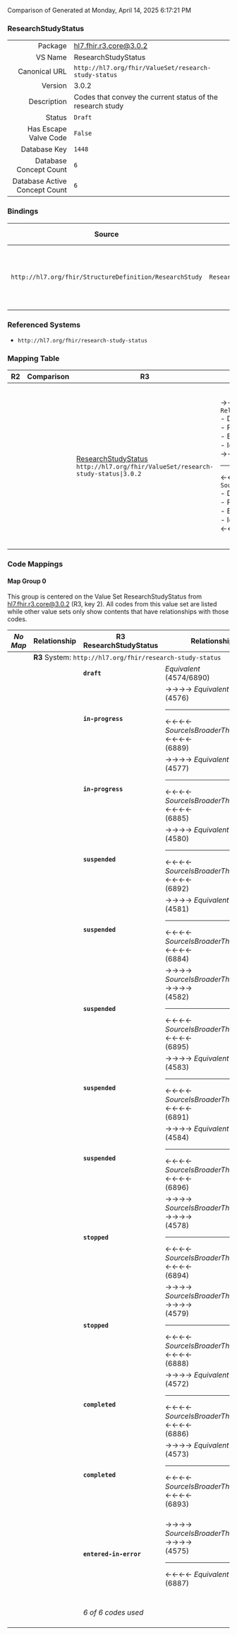Comparison of 
Generated at Monday, April 14, 2025 6:17:21 PM

### ResearchStudyStatus

|      |     |
| ---: | --- |
| Package | hl7.fhir.r3.core@3.0.2 |
| VS Name | ResearchStudyStatus |
| Canonical URL | `http://hl7.org/fhir/ValueSet/research-study-status` |
| Version | 3.0.2 |
| Description | Codes that convey the current status of the research study |
| Status | `Draft` |
| Has Escape Valve Code | `False` |
| Database Key | `1448` |
| Database Concept Count | `6` |
| Database Active Concept Count | `6` |
### Bindings

| Source | Element | Binding | Strength | Element Short |
| ------ | ------- | ------- | -------- | ------------- |
| `http://hl7.org/fhir/StructureDefinition/ResearchStudy` | `ResearchStudy.status` | `http://hl7.org/fhir/ValueSet/research-study-status` | `Required` | draft \| in-progress \| suspended \| stopped \| completed \| entered-in-error |

### Referenced Systems

* `http://hl7.org/fhir/research-study-status`
### Mapping Table

| R2 | Comparison | R3 | Comparison | R4 | Comparison | R4B | Comparison | R5
| --- | --- | --- | --- | --- | --- | --- | --- | ---
| | | [ResearchStudyStatus](/docs/R3/ValueSets/ResearchStudyStatus.md)<br/> `http://hl7.org/fhir/ValueSet/research-study-status\|3.0.2` | →→→→→→→<br/>`RelatedTo`<br/>- DBKey: `489`<br/>- Reviewed: `n/a`<br/>- By: `n/a`<br/>- Identical: `False`<br/>→→→→→→→<hr/>←←←←←←←<br/>`SourceIsBroaderThanTarget`<br/>- DBKey: `712`<br/>- Reviewed: `n/a`<br/>- By: `n/a`<br/>- Identical: `False`<br/>←←←←←←←| [ResearchStudyStatus](/docs/R4/ValueSets/ResearchStudyStatus.md)<br/> `http://hl7.org/fhir/ValueSet/research-study-status\|4.0.1` | →→→→→→→<br/>`Equivalent`<br/>- DBKey: `1707`<br/>- Reviewed: `n/a`<br/>- By: `n/a`<br/>- Identical: `False`<br/>→→→→→→→<hr/>←←←←←←←<br/>`Equivalent`<br/>- DBKey: `1708`<br/>- Reviewed: `n/a`<br/>- By: `n/a`<br/>- Identical: `False`<br/>←←←←←←←| [ResearchStudyStatus](/docs/R4B/ValueSets/ResearchStudyStatus.md)<br/> `http://hl7.org/fhir/ValueSet/research-study-status\|4.3.0` | →→→→→→→<br/>`SourceIsBroaderThanTarget`<br/>- DBKey: `973`<br/>- Reviewed: `n/a`<br/>- By: `n/a`<br/>- Identical: `False`<br/>→→→→→→→<hr/>←←←←←←←<br/>`RelatedTo`<br/>- DBKey: `1234`<br/>- Reviewed: `n/a`<br/>- By: `n/a`<br/>- Identical: `False`<br/>←←←←←←←| [PublicationStatus](/docs/R5/ValueSets/PublicationStatus.md)<br/> `http://hl7.org/fhir/ValueSet/publication-status\|5.0.0` 

### Code Mappings


#### Map Group 0

This group is centered on the Value Set ResearchStudyStatus from hl7.fhir.r3.core@3.0.2 (R3, key 2).
All codes from this value set are listed while other value sets only show contents that have relationships with those codes.

| *No Map* | Relationship | R3 ResearchStudyStatus| Relationship | [R4 ResearchStudyStatus](/docs/R4/ValueSets/ResearchStudyStatus.md)| Relationship | [R4B ResearchStudyStatus](/docs/R4B/ValueSets/ResearchStudyStatus.md)| Relationship | [R5 PublicationStatus](/docs/R5/ValueSets/PublicationStatus.md)
| --- | --- | --- | --- | --- | --- | --- | --- | ---
| <td colspan="8">**R3** System: `http://hl7.org/fhir/research-study-status`
| | | **`draft`**| _Equivalent_ <br/>(4574/6890)| `in-review`| _Equivalent_ <br/>(17042/17043)| `in-review`| | | 
| | | **`in-progress`**| →→→→ _Equivalent_ →→→→ <br/>(4576)<hr/>←←←← _SourceIsBroaderThanTarget_ ←←←← <br/>(6889) | `active`| _Equivalent_ <br/>(17028/17029)| `active`| _Equivalent_ <br/>(9291/11635)| `active`
| | | **`in-progress`**| →→→→ _Equivalent_ →→→→ <br/>(4577)<hr/>←←←← _SourceIsBroaderThanTarget_ ←←←← <br/>(6885) | `approved`| _Equivalent_ <br/>(17032/17033)| `approved`| | | 
| | | **`suspended`**| →→→→ _Equivalent_ →→→→ <br/>(4580)<hr/>←←←← _SourceIsBroaderThanTarget_ ←←←← <br/>(6892) | `closed-to-accrual`| _Equivalent_ <br/>(17034/17035)| `closed-to-accrual`| | | 
| | | **`suspended`**| →→→→ _Equivalent_ →→→→ <br/>(4581)<hr/>←←←← _SourceIsBroaderThanTarget_ ←←←← <br/>(6884) | `closed-to-accrual-and-intervention`| _Equivalent_ <br/>(17036/17037)| `closed-to-accrual-and-intervention`| | | 
| | | **`suspended`**| →→→→ _SourceIsBroaderThanTarget_ →→→→ <br/>(4582)<hr/>←←←← _SourceIsBroaderThanTarget_ ←←←← <br/>(6895) | `disapproved`| _Equivalent_ <br/>(17040/17041)| `disapproved`| | | 
| | | **`suspended`**| →→→→ _Equivalent_ →→→→ <br/>(4583)<hr/>←←←← _SourceIsBroaderThanTarget_ ←←←← <br/>(6891) | `temporarily-closed-to-accrual`| _Equivalent_ <br/>(17044/17045)| `temporarily-closed-to-accrual`| | | 
| | | **`suspended`**| →→→→ _Equivalent_ →→→→ <br/>(4584)<hr/>←←←← _SourceIsBroaderThanTarget_ ←←←← <br/>(6896) | `temporarily-closed-to-accrual-and-intervention`| _Equivalent_ <br/>(17046/17047)| `temporarily-closed-to-accrual-and-intervention`| | | 
| | | **`stopped`**| →→→→ _SourceIsBroaderThanTarget_ →→→→ <br/>(4578)<hr/>←←←← _SourceIsBroaderThanTarget_ ←←←← <br/>(6894) | `disapproved`| _Equivalent_ <br/>(17040/17041)| `disapproved`| | | 
| | | **`stopped`**| →→→→ _SourceIsBroaderThanTarget_ →→→→ <br/>(4579)<hr/>←←←← _SourceIsBroaderThanTarget_ ←←←← <br/>(6888) | `withdrawn`| _Equivalent_ <br/>(17048/17049)| `withdrawn`| →→→→ _SourceIsBroaderThanTarget_ →→→→ <br/>(9301)<hr/>←←←← _SourceIsNarrowerThanTarget_ ←←←← <br/>(11637) | `retired`
| | | **`completed`**| →→→→ _Equivalent_ →→→→ <br/>(4572)<hr/>←←←← _SourceIsBroaderThanTarget_ ←←←← <br/>(6886) | `administratively-completed`| _Equivalent_ <br/>(17030/17031)| `administratively-completed`| | | 
| | | **`completed`**| →→→→ _Equivalent_ →→→→ <br/>(4573)<hr/>←←←← _SourceIsBroaderThanTarget_ ←←←← <br/>(6893) | `completed`| _Equivalent_ <br/>(17038/17039)| `completed`| | | 
| | | **`entered-in-error`**| →→→→ _SourceIsBroaderThanTarget_ →→→→ <br/>(4575)<hr/>←←←← _Equivalent_ ←←←← <br/>(6887) | `withdrawn`| _Equivalent_ <br/>(17048/17049)| `withdrawn`| →→→→ _SourceIsBroaderThanTarget_ →→→→ <br/>(9301)<hr/>←←←← _SourceIsNarrowerThanTarget_ ←←←← <br/>(11637) | `retired`
| | | *6 of 6 codes used* | | *11 of 11 codes used* | | *11 of 11 codes used* | | *2 of 4 codes used* <br/>remaining codes:<br/>`draft`, `unknown`


